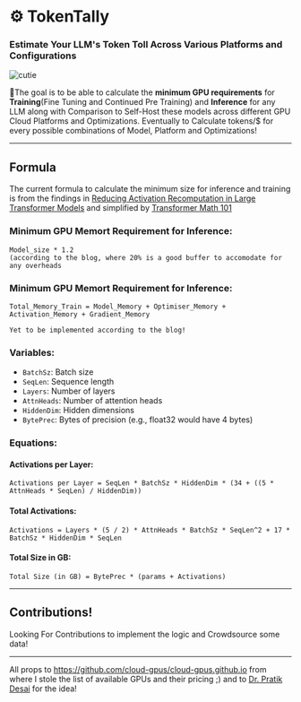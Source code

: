# ⚙️ TokenTally
### Estimate Your LLM's Token Toll Across Various Platforms and Configurations

![cutie](https://github.com/adarshxs/TokenTally/assets/114558126/0f584e00-5bf8-4763-a885-8ca5a7e87ee9)

🎯The goal is to be able to calculate the **minimum GPU requirements** for **Training**(Fine Tuning and Continued Pre Training) and **Inference** for any LLM along with Comparison to Self-Host these models across different GPU Cloud Platforms and Optimizations. Eventually to Calculate tokens/$ for every possible combinations of Model, Platform and Optimizations!

---
## Formula
The current formula to calculate the minimum size for inference and training is from the findings in [Reducing Activation Recomputation in Large Transformer Models](https://arxiv.org/abs/2205.05198) and simplified by [Transformer Math 101](https://blog.eleuther.ai/transformer-math/)

### Minimum GPU Memort Requirement for Inference:
```
Model_size * 1.2 
(according to the blog, where 20% is a good buffer to accomodate for any overheads
```
### Minimum GPU Memort Requirement for Inference:
```
Total_Memory_Train = Model_Memory + Optimiser_Memory + Activation_Memory + Gradient_Memory

Yet to be implemented according to the blog!
```

### Variables:
- `BatchSz`: Batch size
- `SeqLen`: Sequence length
- `Layers`: Number of layers
- `AttnHeads`: Number of attention heads
- `HiddenDim`: Hidden dimensions
- `BytePrec`: Bytes of precision (e.g., float32 would have 4 bytes)

### Equations:

#### Activations per Layer:
`Activations per Layer = SeqLen * BatchSz * HiddenDim * (34 + ((5 * AttnHeads * SeqLen) / HiddenDim))`

#### Total Activations:
`Activations = Layers * (5 / 2) * AttnHeads * BatchSz * SeqLen^2 + 17 * BatchSz * HiddenDim * SeqLen`

#### Total Size in GB:
`Total Size (in GB) = BytePrec * (params + Activations)`


---
## Contributions!
Looking For Contributions to implement the logic and Crowdsource some data!

---


All props to https://github.com/cloud-gpus/cloud-gpus.github.io from where I stole the list of available GPUs and their pricing ;) and to [Dr. Pratik Desai](https://x.com/chheplo?s=20) for the idea!
